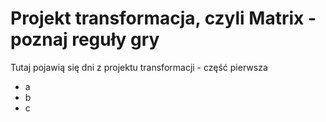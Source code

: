 # Projekt transformacja, czyli Matrix - poznaj reguły gry

Tutaj pojawią się  dni z projektu transformacji - część pierwsza
- a
- b
- c
